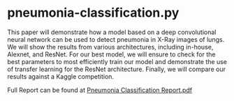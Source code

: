 # pneumonia-classification.py
This paper will demonstrate how a model based on a deep convolutional neural network can be used to detect pneumonia in X-Ray images of lungs. We will show the results from various architectures, including in-house, Alexnet, and ResNet. For our best model, we will ensure to check for the best parameters to most efficiently train our model and demonstrate the use of transfer learning for the ResNet architecture. Finally, we will compare our results against a Kaggle competition.

Full Report can be found at [Pneumonia Classification Report.pdf](https://github.com/rajdeepslather/pneumonia-classification-py/blob/master/Pneumonia%20Classification%20Report.pdf) 
